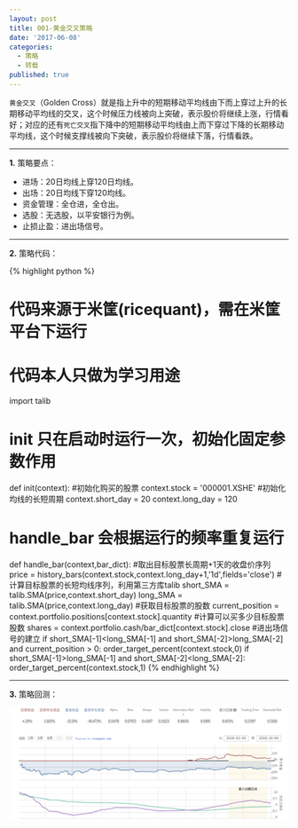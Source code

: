 ```yaml
---
layout: post
title: 001-黄金交叉策略
date: '2017-06-08'
categories:
  - 策略
  - 转载
published: true
---
```


`黄金交叉`（Golden Cross）就是指上升中的短期移动平均线由下而上穿过上升的长期移动平均线的交叉，这个时候压力线被向上突破，表示股价将继续上涨，行情看好；对应的还有`死亡交叉`指下降中的短期移动平均线由上而下穿过下降的长期移动平均线，这个时候支撑线被向下突破，表示股价将继续下落，行情看跌。

---

**1.** 策略要点：

* 进场：20日均线上穿120日均线。
* 出场：20日均线下穿120均线。 
* 资金管理：全仓进，全仓出。
* 选股：无选股，以平安银行为例。
* 止损止盈：进出场信号。

-----

**2.** 策略代码：

{% highlight python %}
 # 代码来源于米筐(ricequant)，需在米筐平台下运行
 # 代码本人只做为学习用途

import talib
 # init 只在启动时运行一次，初始化固定参数作用
def init(context):
    #初始化购买的股票
    context.stock = '000001.XSHE' 
    #初始化均线的长短周期
    context.short_day = 20
    context.long_day = 120
 # handle_bar 会根据运行的频率重复运行
def handle_bar(context,bar_dict):
    #取出目标股票长周期+1天的收盘价序列
    price = history_bars(context.stock,context.long_day+1,'1d',fields='close')
    #计算目标股票的长短均线序列，利用第三方库talib
    short_SMA = talib.SMA(price,context.short_day)
    long_SMA = talib.SMA(price,context.long_day)
    #获取目标股票的股数
    current_position = context.portfolio.positions[context.stock].quantity
    #计算可以买多少目标股票股数
    shares = context.portfolio.cash/bar_dict[context.stock].close
    #进出场信号的建立
    if short_SMA[-1]<long_SMA[-1] and short_SMA[-2]>long_SMA[-2] and current_position > 0:
        order_target_percent(context.stock,0)
    if short_SMA[-1]>long_SMA[-1] and short_SMA[-2]<long_SMA[-2]:
        order_target_percent(context.stock,1)
{% endhighlight %}

-----

**3.** 策略回测：

![001-均线交叉策略](https://raw.githubusercontent.com/OrangeUFO/orangeufo.github.io/master/static/img/_posts/001.png  "001-均线交叉策略")
